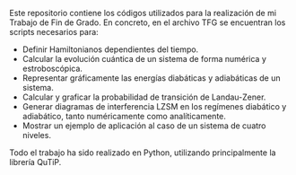 Este repositorio contiene los códigos utilizados para la realización de mi Trabajo de Fin de Grado.
En concreto, en el archivo TFG se encuentran los scripts necesarios para:

- Definir Hamiltonianos dependientes del tiempo.
- Calcular la evolución cuántica de un sistema de forma numérica y estroboscópica.
- Representar gráficamente las energías diabáticas y adiabáticas de un sistema.
- Calcular y graficar la probabilidad de transición de Landau-Zener.
- Generar diagramas de interferencia LZSM en los regímenes diabático y adiabático, tanto numéricamente como analíticamente.
- Mostrar un ejemplo de aplicación al caso de un sistema de cuatro niveles.

Todo el trabajo ha sido realizado en Python, utilizando principalmente la librería QuTiP.

